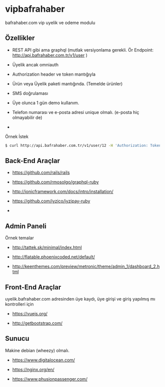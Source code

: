 # vipbafrahaber
bafrahaber.com vip uyelik ve odeme modulu

## Özellikler

- REST API gibi ama graphql (mutlak versiyonlama gerekli. Ör Endpoint: http://api.bafrahaber.com.tr/v1/user )

- Üyelik ancak omniauth

- Authorization header ve token mantığıyla

- Ürün veya Üyelik paketi mantığında. (Temelde ürünler)

- SMS doğrulaması

- Üye olunca 1 gün demo kullanım.

- Telefon numarası ve e-posta adresi unique olmalı. (e-posta hiç olmayabilir de)

-


Örnek İstek
```bash
$ curl http://api.bafrahaber.com.tr/v1/user/12 -H 'Authorization: Token token="afbadb4ff8485c0adcba486b4ca90cc4"'
```


## Back-End Araçlar

- https://github.com/rails/rails

- https://github.com/rmosolgo/graphql-ruby

- http://ionicframework.com/docs/intro/installation/

- https://github.com/iyzico/iyzipay-ruby

-

## Admin Paneli

  Örnek temalar

  - http://tattek.sk/minimal/index.html

  - http://flatable.phoenixcoded.net/default/

  - http://keenthemes.com/preview/metronic/theme/admin_1/dashboard_2.html

## Front-End Araçlar

  uyelik.bafrahaber.com adresinden üye kaydı, üye girişi ve giriş yapılmış mı kontrolleri için

- https://vuejs.org/

- http://getbootstrap.com/


## Sunucu

Makine debian (wheezy) olmalı.

- https://www.digitalocean.com/

- https://nginx.org/en/

- https://www.phusionpassenger.com/
